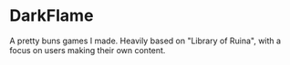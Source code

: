 # DarkFlame
A pretty buns games I made. Heavily based on "Library of Ruina", with a focus on users making their own content.

